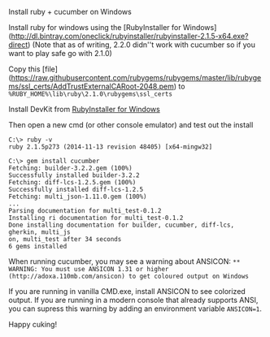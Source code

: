 Install ruby + cucumber on Windows


Install ruby for windows using the [RubyInstaller for Windows]
(http://dl.bintray.com/oneclick/rubyinstaller/rubyinstaller-2.1.5-x64.exe?direct)
(Note that as of writing, 2.2.0 didn''t work with cucumber so if you want to play safe go with 2.1.0)

Copy this [file]
(https://raw.githubusercontent.com/rubygems/rubygems/master/lib/rubygems/ssl_certs/AddTrustExternalCARoot-2048.pem) to `%RUBY_HOME%\lib\ruby\2.1.0\rubygems\ssl_certs`

Install DevKit from [RubyInstaller for Windows](http://dl.bintray.com/oneclick/rubyinstaller/DevKit-mingw64-64-4.7.2-20130224-1432-sfx.exe?direct)

Then open a new cmd (or other console emulator) and test out the install

```shell
C:\> ruby -v
ruby 2.1.5p273 (2014-11-13 revision 48405) [x64-mingw32]

C:\> gem install cucumber
Fetching: builder-3.2.2.gem (100%)
Successfully installed builder-3.2.2
Fetching: diff-lcs-1.2.5.gem (100%)
Successfully installed diff-lcs-1.2.5
Fetching: multi_json-1.11.0.gem (100%)
...
Parsing documentation for multi_test-0.1.2
Installing ri documentation for multi_test-0.1.2
Done installing documentation for builder, cucumber, diff-lcs, gherkin, multi_js
on, multi_test after 34 seconds
6 gems installed
```

When running cucumber, you may see a warning about ANSICON: ```** WARNING: You must use ANSICON 1.31 or higher 
(http://adoxa.110mb.com/ansicon) to get coloured output on Windows```

If you are running in vanilla CMD.exe, install ANSICON to see colorized output. If you are running in a 
modern console that already supports ANSI, you can supress this warning by adding an environment variable `ANSICON=1`.

Happy cuking!

